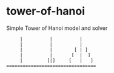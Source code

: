 # tower-of-hanoi
Simple Tower of Hanoi model and solver

         |          |          |
         |          |          |
         |          |        [ | ]
         |          |       [  |  ]
         |         [|]     [   |   ]
    =================================
